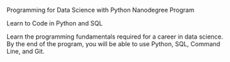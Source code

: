 Programming for Data Science with Python Nanodegree Program

Learn to Code in Python and SQL

Learn the programming fundamentals required for a career in data science. 
By the end of the program, you will be able to use Python, SQL, Command Line, and Git.
